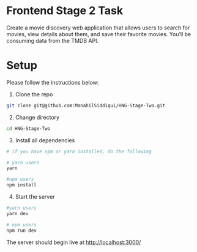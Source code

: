 # Frontend Stage 2 Task

Create a movie discovery web application that allows users to search for movies, view details about them, and save their favorite movies. You’ll be consuming data from the TMDB API.

# Setup

Please follow the instructions below:

1. Clone the repo

```bash
git clone git@github.com:ManahilSiddiqui/HNG-Stage-Two.git
```

2. Change directory

```bash
cd HNG-Stage-Two
```

3. Install all dependencies

```bash
# if you have npm or yarn installed, do the following

# yarn users
yarn

#npm users
npm install
```

4. Start the server

```bash
#yarn users
yarn dev

# npm users
npm run dev

```

The server should begin live at [http://localhost:3000/](http://localhost:3000/)
